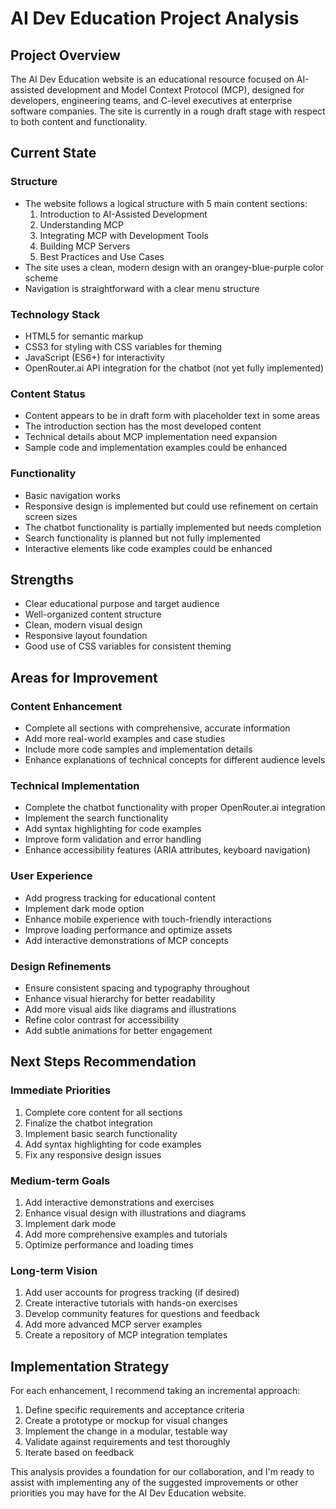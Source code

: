 # AI Dev Education Project Analysis

## Project Overview
The AI Dev Education website is an educational resource focused on AI-assisted development and Model Context Protocol (MCP), designed for developers, engineering teams, and C-level executives at enterprise software companies. The site is currently in a rough draft stage with respect to both content and functionality.

## Current State

### Structure
- The website follows a logical structure with 5 main content sections:
  1. Introduction to AI-Assisted Development
  2. Understanding MCP
  3. Integrating MCP with Development Tools
  4. Building MCP Servers
  5. Best Practices and Use Cases
- The site uses a clean, modern design with an orangey-blue-purple color scheme
- Navigation is straightforward with a clear menu structure

### Technology Stack
- HTML5 for semantic markup
- CSS3 for styling with CSS variables for theming
- JavaScript (ES6+) for interactivity
- OpenRouter.ai API integration for the chatbot (not yet fully implemented)

### Content Status
- Content appears to be in draft form with placeholder text in some areas
- The introduction section has the most developed content
- Technical details about MCP implementation need expansion
- Sample code and implementation examples could be enhanced

### Functionality
- Basic navigation works
- Responsive design is implemented but could use refinement on certain screen sizes
- The chatbot functionality is partially implemented but needs completion
- Search functionality is planned but not fully implemented
- Interactive elements like code examples could be enhanced

## Strengths
- Clear educational purpose and target audience
- Well-organized content structure
- Clean, modern visual design
- Responsive layout foundation
- Good use of CSS variables for consistent theming

## Areas for Improvement

### Content Enhancement
- Complete all sections with comprehensive, accurate information
- Add more real-world examples and case studies
- Include more code samples and implementation details
- Enhance explanations of technical concepts for different audience levels

### Technical Implementation
- Complete the chatbot functionality with proper OpenRouter.ai integration
- Implement the search functionality
- Add syntax highlighting for code examples
- Improve form validation and error handling
- Enhance accessibility features (ARIA attributes, keyboard navigation)

### User Experience
- Add progress tracking for educational content
- Implement dark mode option
- Enhance mobile experience with touch-friendly interactions
- Improve loading performance and optimize assets
- Add interactive demonstrations of MCP concepts

### Design Refinements
- Ensure consistent spacing and typography throughout
- Enhance visual hierarchy for better readability
- Add more visual aids like diagrams and illustrations
- Refine color contrast for accessibility
- Add subtle animations for better engagement

## Next Steps Recommendation

### Immediate Priorities
1. Complete core content for all sections
2. Finalize the chatbot integration
3. Implement basic search functionality
4. Add syntax highlighting for code examples
5. Fix any responsive design issues

### Medium-term Goals
1. Add interactive demonstrations and exercises
2. Enhance visual design with illustrations and diagrams
3. Implement dark mode
4. Add more comprehensive examples and tutorials
5. Optimize performance and loading times

### Long-term Vision
1. Add user accounts for progress tracking (if desired)
2. Create interactive tutorials with hands-on exercises
3. Develop community features for questions and feedback
4. Add more advanced MCP server examples
5. Create a repository of MCP integration templates

## Implementation Strategy
For each enhancement, I recommend taking an incremental approach:
1. Define specific requirements and acceptance criteria
2. Create a prototype or mockup for visual changes
3. Implement the change in a modular, testable way
4. Validate against requirements and test thoroughly
5. Iterate based on feedback

This analysis provides a foundation for our collaboration, and I'm ready to assist with implementing any of the suggested improvements or other priorities you may have for the AI Dev Education website. 